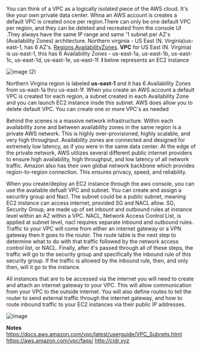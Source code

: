 You can think of a VPC as a logically isolated piece of the AWS cloud. It's like your own private data center. Whna an AWS account is creates a default VPC is created once per region.There can only be one default VPC per region, and they can be deleted and recreated from the console UI .They always have the same IP range and same '1 subnet per AZ's (Availability Zones) architecture. Northern virginia - US East (N. Virginia)us-east-1, has 6 AZ's. [Regions,AvailabilityZones](https://docs.aws.amazon.com/AWSEC2/latest/UserGuide/using-regions-availability-zones.html#concepts-availability-zones). **VPC** for US East (N. Virginia) is us-east-1, this has 6 Availability Zones - us-east-1a, us-east-1b, us-east-1c, us-east-1d, us-east-1e, us-east-1f. **I** below represents an EC2  instance

![image (2)](https://user-images.githubusercontent.com/52529498/125163932-88e74c80-e15d-11eb-8a26-16ef92ab1356.png)

Northern Virgina region is labeled **us-east-1** and it has 6 Availability Zones from us-east-1a thru us-east-1f. When you create an AWS account a default VPC is created for each region, a subnet created in each Availability Zone and you can launch EC2 instance insde this subnet. AWS does allow you to delete default VPC. You can create one or more VPC's as
needed

Behind the scenes is a massive network infrastructure. Within each availability zone and between availability zones in the same region is a private AWS network. This is highly over-provisioned, highly scalable, and very high throughput. Availability zones are connected and designed for extremely low latency, as if you were in the same data center. At the edge of the private network, AWS utilizes several different public internet providers to ensure high availability, high throughput, and low latency of all network traffic. Amazon also has their own global network backbone which provides region-to-region connection. This ensures privacy, speed, and reliability.

When you create/deploy an EC2 instance through the aws  console, you can use the available defualt VPC and subnet. You can create and assign a securitry group and Nacl. The subnet could be a public subnet, meaning EC2 instance can access internet, provided SG and NACL allow. SG, Security Group, are made up of set inbount and outbound rules at instance level within an AZ within a VPC. NACL, Network Access Control List, is applied at subnet level, nacl requires separate inbound and outbound rules. Traffic to your VPC will come from either an internet gateway or a VPN gateway then it goes to the router. The route table is the next step to determine what to do with that traffic followed by the network access control list, or NACL. Finally, after it's passed through all of these steps, the traffic will go to the security group and specifically the inbound rule of this security group. If the traffic is allowed by the inbound rule, then, and only then, will it go to the instance. 

All instances that are to be accessed via the internet you will need to create and attach an internet gateway to your VPC. This will allow communication from your VPC to the outside internet. You will also define routes to tell the router to send external traffic through the internet gateway, and how to route inbound traffic to your EC2 instances via their public IP addresses. 

![image](https://user-images.githubusercontent.com/52529498/125168074-9dcddb00-e171-11eb-8e92-4c8f0a7ef92b.png)


**Notes**
https://docs.aws.amazon.com/vpc/latest/userguide/VPC_Subnets.html
https://aws.amazon.com/vpc/faqs/
http://cidr.xyz





